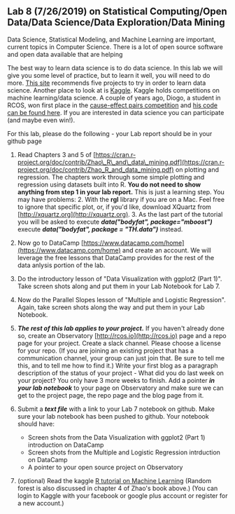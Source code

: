 ## Lab 8 (7/26/2019) on Statistical Computing/Open Data/Data Science/Data Exploration/Data Mining

Data Science, Statistical Modeling, and Machine Learning are important, current topics in Computer Science. There is a lot of open source software and open data available that are helping 

The best way to learn data science is to do data science. In this lab we will give you some level of practice, but to learn it well, you will need to do more. [This site](http://www.analyticsvidhya.com/blog/2014/11/data-science-projects-learn/) recommends five projects to try in order to learn data science. Another place to look at is [Kaggle](https://kaggle.com). Kaggle holds competitions on machine learning/data science. A couple of years ago, Diogo, a student in RCOS, won first place in the [cause-effect pairs competition](https://www.kaggle.com/c/cause-effect-pairs/forums/t/5702/code-of-top-ranking-participants/30618) and [his code can be found here](https://github.com/ProtoML/ProtoML). If you are interested in data science you can participate (and maybe even win!).

<!--Now let's look at Graduate Admissions data:

A Graduate Admssions dataset is [available in R](http://www.ats.ucla.edu/stat/data/binary.csv) If you issue a R Command str(admissions) tells you what the columns of this data set contain (namely admit (0 or 1), GRE score, GPA and Rank). There are 400 data points. First you have to convert the numerical entries into class variables) - These two command of R will do that

In R Studio select import dataset, import as CSV then rename the dataset from binary to admissions.

col_names <- names(admissions)

admissions[,col_names] <- lapply(admissions[,col_names] , factor)-->

For this lab, please do the following - your Lab report should be in your github page

1. Read Chapters 3 and 5 of [https://cran.r-project.org/doc/contrib/Zhao\_R\_and\_data\_mining.pdf](https://cran.r-project.org/doc/contrib/Zhao_R_and_data_mining.pdf) on plotting and regression. The chapters  work through some simple plotting and regression using datasets built into R. **You do not need to show anything from step 1 in your lab report.** This is just a learning step. You may have problems:
    2.  With the **rgl** library if you are on a Mac. Feel free to ignore that specific plot, or, if you'd like, download XQuartz from [http://xquartz.org](http://xquartz.org). 
    3. As the last part of the tutorial you will be asked to execute ***data("bodyfat", package="mboost")*** execute ***data("bodyfat", package = "TH.data")*** instead.

    
2. Now go to DataCamp [https://www.datacamp.com/home](https://www.datacamp.com/home) and create an account. We will leverage the free lessons that DataCamp provides for the rest of the data anlysis portion of the lab.
3. Do the introductory lesson of "Data Visualization with ggplot2 (Part  1)". Take screen shots along and put them in your Lab Notebook for Lab 7.
4. Now do the Parallel Slopes lesson of "Multiple and Logistic Regression". Again, take screen shots along the way and put them in your Lab Notebook.
6. ***The rest of this lab applies to your project.***
If you haven't already done so, create an Observatory [http://rcos.io](http://rcos.io) page and a repo page for your project. Create a slack channel. Please choose a license for your repo. (If you are joining an existing project that has a communication channel, your group can just join that. Be sure to tell me this, and to tell 	me how to find it.)
Write your first blog as a paragraph description of the status of your project - What did you do last week on your project? You only have 3 more weeks to finish. Add a pointer ***in your lab notebook*** to your page on Observatory and make sure we can get to the project page, the repo page and the blog page from it.
5. Submit a ***text file*** with a link to your Lab 7 notebook on github. Make sure your lab notebook has been pushed to github. Your notebook should have:
     * Screen shots from the Data Visualization with ggplot2 (Part  1) introduction on DataCamp
     * Screen shots from the Multiple and Logistic Regression intrduction on DataCamp
     * A pointer to your open source project on Observatory
5. (optional) Read the kaggle [R tutorial on Machine Learning](https://www.datacamp.com/courses/kaggle-tutorial-on-machine-learing-the-sinking-of-the-titanic) (Random forest is also discussed in chapter 4 of Zhao's book above.)
(You can login to Kaggle with your facebook or google plus account or register for a new account.)

